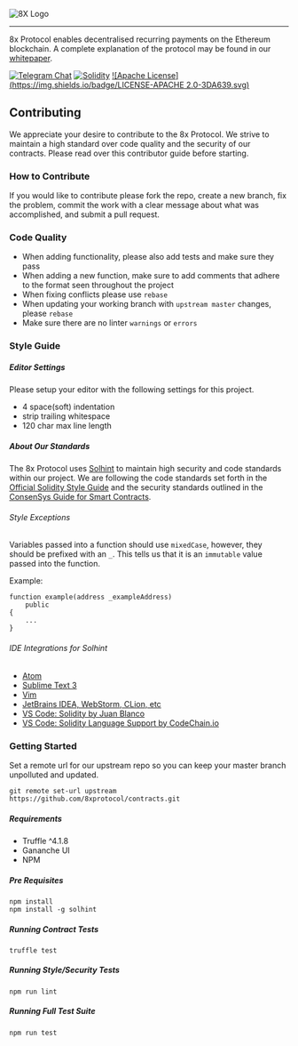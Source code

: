 ![8X Logo](https://8xprotocol.com/assets/images/full-logo.png)

---

8x Protocol enables decentralised recurring payments on the Ethereum blockchain.
A complete explanation of the protocol may be found in our [whitepaper](https://github.com/8x-protocol/whitepaper).


[![Telegram Chat](https://img.shields.io/badge/CHAT-TELEGRAM-0088cc.svg)](http://t.me/eightexprotocol_contributors)
[![Solidity](https://img.shields.io/badge/SOLIDITY-0.4.24-orange.svg)](https://solidity.readthedocs.io/en/develop/index.html)
[![Apache License](https://img.shields.io/badge/LICENSE-APACHE 2.0-3DA639.svg)](https://opensource.org/licenses/Apache-2.0)
## Contributing
We appreciate your desire to contribute to the 8x Protocol. We strive to maintain
a high standard over code quality and the security of our contracts. Please read over
this contributor guide before starting.

### How to Contribute
If you would like to contribute please fork the repo, create a new branch, fix the problem, commit the work with a clear message about what was accomplished, and submit a pull request.

### Code Quality
- When adding functionality, please also add tests and make sure they pass
- When adding a new function, make sure to add comments that adhere to the format seen throughout the project
- When fixing conflicts please use `rebase`
- When updating your working branch with `upstream master` changes, please `rebase`
- Make sure there are no linter `warnings` or `errors`

### Style Guide

##### Editor Settings
Please setup your editor with the following settings for this project.

- 4 space(soft) indentation
- strip trailing whitespace
- 120 char max line length

##### About Our Standards
The 8x Protocol uses [Solhint](https://github.com/protofire/solhint) to
maintain high security and code standards within our project. We are following
the code standards set forth in the [Official Solidity Style Guide](http://solidity.readthedocs.io/en/develop/style-guide.html) and the security standards outlined in the [ConsenSys Guide for Smart Contracts](https://consensys.github.io/smart-contract-best-practices/recommendations/).

###### Style Exceptions
Variables passed into a function should use `mixedCase`, however, they should be prefixed with an `_`. This tells us that it is an `immutable` value passed into the function.

Example:
```SOLIDITY
function example(address _exampleAddress)
    public
{
    ...
}
```

###### IDE Integrations for Solhint
- [Atom](https://atom.io/packages/atom-solidity-linter)
- [Sublime Text 3](https://packagecontrol.io/search/solhint)
- [Vim](https://github.com/sohkai/syntastic-local-solhint)
- [JetBrains IDEA, WebStorm, CLion, etc](https://plugins.jetbrains.com/plugin/10177-solidity-solhint)
- [VS Code: Solidity by Juan Blanco](https://marketplace.visualstudio.com/items?itemName=JuanBlanco.solidity)
- [VS Code: Solidity Language Support by CodeChain.io](https://marketplace.visualstudio.com/items?itemName=kodebox.solidity-language-server)

### Getting Started
Set a remote url for our upstream repo so you can keep your master branch unpolluted and updated.

```
git remote set-url upstream https://github.com/8xprotocol/contracts.git
```

##### Requirements
- Truffle ^4.1.8
- Gananche UI
- NPM

##### Pre Requisites
```
npm install
npm install -g solhint
```

##### Running Contract Tests
```
truffle test
```

##### Running Style/Security Tests
```
npm run lint
```

##### Running Full Test Suite
```
npm run test
```
